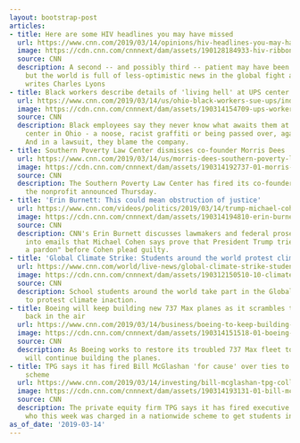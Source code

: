```yaml
---
layout: bootstrap-post
articles:
- title: Here are some HIV headlines you may have missed
  url: https://www.cnn.com/2019/03/14/opinions/hiv-headlines-you-may-have-missed-charles-lyons/index.html
  image: https://cdn.cnn.com/cnnnext/dam/assets/190128184933-hiv-ribbon-file-super-tease.jpg
  source: CNN
  description: A second -- and possibly third -- patient may have been cured of HIV,
    but the world is full of less-optimistic news in the global fight against it,
    writes Charles Lyons
- title: Black workers describe details of 'living hell' at UPS center in Ohio
  url: https://www.cnn.com/2019/03/14/us/ohio-black-workers-sue-ups/index.html
  image: https://cdn.cnn.com/cnnnext/dam/assets/190314154709-ups-workers-pamela-camper-and-antonio-lino-super-tease.jpg
  source: CNN
  description: Black employees say they never know what awaits them at work in a UPS
    center in Ohio - a noose, racist graffiti or being passed over, again, for promotion.
    And in a lawsuit, they blame the company.
- title: Southern Poverty Law Center dismisses co-founder Morris Dees
  url: https://www.cnn.com/2019/03/14/us/morris-dees-southern-poverty-law-center-fired/index.html
  image: https://cdn.cnn.com/cnnnext/dam/assets/190314192737-01-morris-dees-file-super-tease.jpg
  source: CNN
  description: The Southern Poverty Law Center has fired its co-founder Morris Dees,
    the nonprofit announced Thursday.
- title: 'Erin Burnett: This could mean obstruction of justice'
  url: https://www.cnn.com/videos/politics/2019/03/14/trump-michael-cohen-pardon-emails-erin-burnett-monologue-sot-ebof-vpx.cnn
  image: https://cdn.cnn.com/cnnnext/dam/assets/190314194810-erin-burnett-031419-monologuec-super-tease.jpg
  source: CNN
  description: CNN's Erin Burnett discusses lawmakers and federal prosecutors looking
    into emails that Michael Cohen says prove that President Trump tried to "dangle
    a pardon" before Cohen plead guilty.
- title: 'Global Climate Strike: Students around the world protest climate inaction'
  url: https://www.cnn.com/world/live-news/global-climate-strike-students-protest-climate-inaction-intl/index.html
  image: https://cdn.cnn.com/cnnnext/dam/assets/190312150510-10-climate-strike-london-super-tease.jpg
  source: CNN
  description: School students around the world take part in the Global Climate Strike
    to protest climate inaction.
- title: Boeing will keep building new 737 Max planes as it scrambles to get them
    back in the air
  url: https://www.cnn.com/2019/03/14/business/boeing-to-keep-building-737-max/index.html
  image: https://cdn.cnn.com/cnnnext/dam/assets/190314151518-01-boeing-assembly-line-super-tease.jpg
  source: CNN
  description: As Boeing works to restore its troubled 737 Max fleet to service, it
    will continue building the planes.
- title: TPG says it has fired Bill McGlashan 'for cause' over ties to college admissions
    scheme
  url: https://www.cnn.com/2019/03/14/investing/bill-mcglashan-tpg-college-admissions/index.html
  image: https://cdn.cnn.com/cnnnext/dam/assets/190314193131-01-bill-mcglashan-file-super-tease.jpg
  source: CNN
  description: The private equity firm TPG says it has fired executive William McGlashan,
    who this week was charged in a nationwide scheme to get students into elite colleges.
as_of_date: '2019-03-14'
---
```


